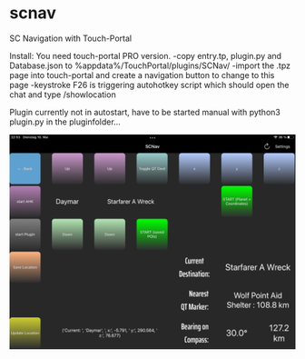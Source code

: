 # scnav
SC Navigation with Touch-Portal

Install:
You need touch-portal PRO version.
-copy entry.tp, plugin.py and Database.json to %appdata%/TouchPortal/plugins/SCNav/
-import the .tpz page into touch-portal and create a navigation button to change to this page
-keystroke F26 is triggering autohotkey script which should open the chat and type /showlocation

Plugin currently not in autostart, have to be started manual with python3 plugin.py in the pluginfolder...

![alt text](https://github.com/doabigcheese/scnav/blob/main/screenshot.PNG?raw=true)
